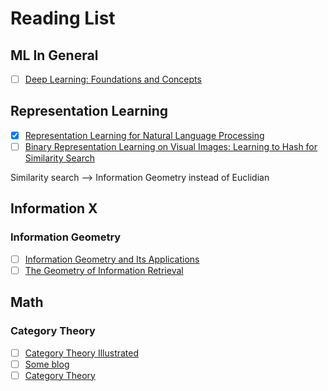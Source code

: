 # Reading List

## ML In General

- [ ] [Deep Learning: Foundations and Concepts](https://www.amazon.com/Deep-Learning-Foundations-Christopher-Bishop/dp/3031454677/)

## Representation Learning

- [x] [Representation Learning for Natural Language Processing](https://www.amazon.com/Representation-Learning-Natural-Language-Processing/dp/9819915996/ref=sr_1_2?)
- [ ] [Binary Representation Learning on Visual Images: Learning to Hash for Similarity Search](https://www.amazon.com/Binary-Representation-Learning-Visual-Images-ebook/dp/B0CX83R73K/ref=tmm_kin_swatch_0?)

Similarity search --> Information Geometry instead of Euclidian

## Information X

### Information Geometry

- [ ] [Information Geometry and Its Applications](https://www.amazon.com/Information-Geometry-Applications-Mathematical-Sciences-ebook/dp/B01BDF0CQM/)
- [ ] [The Geometry of Information Retrieval](https://www.amazon.com/dp/0521838053/?coliid=I40KQGIL1NIM&colid=3M8G20A16V58O&psc=1&ref_=list_c_wl_lv_ov_lig_dp_it)

## Math

### Category Theory

- [ ] [Category Theory Illustrated](https://abuseofnotation.github.io/category-theory-illustrated/00_about/)
- [ ] [Some blog](https://k-bx.github.io/articles/boring-monoid-category.html)
- [ ] [Category Theory](https://www.amazon.com/Category-Theory-Oxford-Logic-Guides/dp/0199237182)
